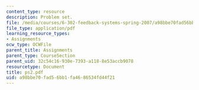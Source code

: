 ```yaml
---
content_type: resource
description: Problem set.
file: /media/courses/6-302-feedback-systems-spring-2007/a98bbe70fad56bb1fa4686534fd44f21_ps2.pdf
file_type: application/pdf
learning_resource_types:
- Assignments
ocw_type: OCWFile
parent_title: Assignments
parent_type: CourseSection
parent_uid: 32c54c16-930e-7393-a118-8e53accb9078
resourcetype: Document
title: ps2.pdf
uid: a98bbe70-fad5-6bb1-fa46-86534fd44f21
---
```

